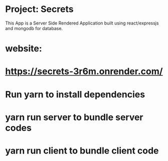 # Project: Secrets

This App is a Server Side Rendered Application built using react/expressjs and mongodb for database.

# website:

# https://secrets-3r6m.onrender.com/

# Run yarn to install dependencies

# yarn run server to bundle server codes

# yarn run client to bundle client code
